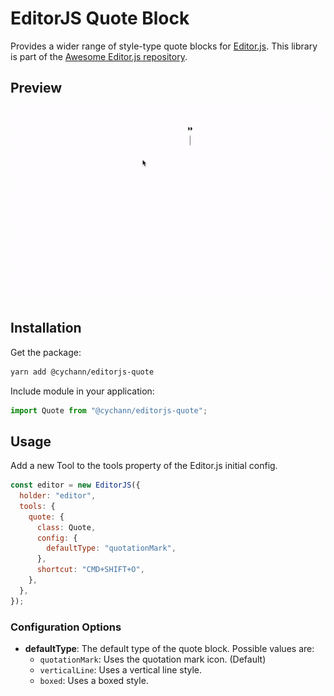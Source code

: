 # EditorJS Quote Block

Provides a wider range of style-type quote blocks for [Editor.js](https://editorjs.io/).
This library is part of the [Awesome Editor.js repository](https://github.com/editor-js/awesome-editorjs).

## Preview

![Quote Block Preview](assets/gifs/preview.gif)

## Installation

Get the package:

```bash
yarn add @cychann/editorjs-quote
```

Include module in your application:

```javascript
import Quote from "@cychann/editorjs-quote";
```

## Usage

Add a new Tool to the tools property of the Editor.js initial config.

```javascript
const editor = new EditorJS({
  holder: "editor",
  tools: {
    quote: {
      class: Quote,
      config: {
        defaultType: "quotationMark",
      },
      shortcut: "CMD+SHIFT+O",
    },
  },
});
```

### Configuration Options

- **defaultType**: The default type of the quote block. Possible values are:
  - `quotationMark`: Uses the quotation mark icon. (Default)
  - `verticalLine`: Uses a vertical line style.
  - `boxed`: Uses a boxed style.
